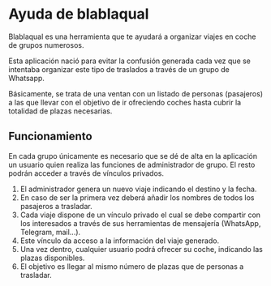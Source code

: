 # Ayuda de blablaqual
Blablaqual es una herramienta que te ayudará a organizar viajes en coche de grupos numerosos.

Esta aplicación nació para evitar la confusión generada cada vez que se intentaba organizar este tipo de traslados a través de un grupo de Whatsapp.

Básicamente, se trata de una ventan con un listado de personas (pasajeros) a las que llevar con el objetivo de ir ofreciendo coches hasta cubrir la totalidad de plazas necesarias.

## Funcionamiento
En cada grupo únicamente es necesario que se dé de alta en la aplicación un usuario quien realiza las funciones de administrador de grupo. El resto podrán acceder a través de vínculos privados.

1. El administrador genera un nuevo viaje indicando el destino y la fecha.
2. En caso de ser la primera vez deberá añadir los nombres de todos los pasajeros a trasladar.
3. Cada viaje dispone de un vínculo privado el cual se debe compartir con los interesados a través de sus herramientas de mensajería (WhatsApp, Telegram, mail...).
4. Este vínculo da acceso a la información del viaje generado.
5. Una vez dentro, cualquier usuario podrá ofrecer su coche, indicando las plazas disponibles.
6. El objetivo es llegar al mismo número de plazas que de personas a trasladar.